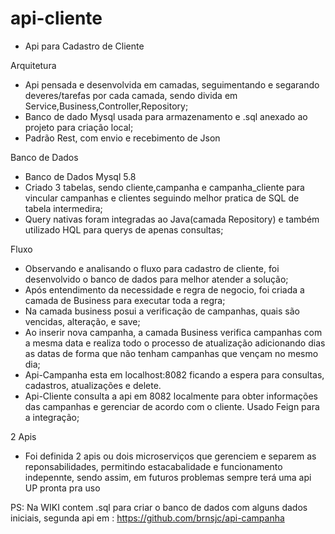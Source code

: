 # api-cliente
* Api para Cadastro de Cliente

Arquitetura 

* Api pensada e desenvolvida em camadas, seguimentando e segarando deveres/tarefas por cada camada, sendo divida em Service,Business,Controller,Repository;
* Banco de dado Mysql usada para armazenamento e .sql anexado ao projeto para criação local;
* Padrão Rest, com envio e recebimento de Json


Banco de Dados

* Banco de Dados Mysql 5.8
* Criado 3 tabelas, sendo cliente,campanha e campanha_cliente para vincular campanhas e clientes seguindo melhor pratica de SQL de tabela intermedira;
* Query nativas foram integradas ao Java(camada Repository) e também utilizado HQL para querys de apenas consultas;

Fluxo

* Observando e analisando o fluxo para cadastro de cliente, foi desenvolvido o banco de dados para melhor atender a solução;
* Após entendimento da necessidade e regra de negocio, foi criada a camada de Business para executar toda a regra;
* Na camada business posui a verificação de campanhas, quais são vencidas, alteração, e save;
* Ao inserir nova campanha, a camada Business verifica campanhas com a mesma data e realiza todo o processo de atualização adicionando dias as datas de forma que não tenham campanhas que vençam no mesmo dia;
* Api-Campanha esta em localhost:8082 ficando a espera para consultas, cadastros, atualizações e delete.
* Api-Cliente consulta a api em 8082 localmente para obter informações das campanhas e gerenciar de acordo com o cliente. Usado Feign para a integração;

2 Apis
* Foi definida 2 apis ou dois microserviços que gerenciem e separem as reponsabilidades, permitindo estacabalidade e funcionamento indepennte, sendo assim, em futuros problemas sempre terá uma api UP pronta pra uso





PS: Na WIKI contem .sql para criar o banco de dados com alguns dados iniciais, segunda api em : https://github.com/brnsjc/api-campanha
